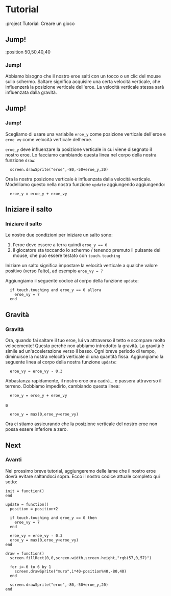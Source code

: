# Tutorial

:project Tutorial: Creare un gioco

## Jump!

:position 50,50,40,40

### Jump!

Abbiamo bisogno che il nostro eroe salti con un tocco o un clic del mouse sullo schermo. Saltare significa acquisire
una certa velocità verticale, che influenzerà la posizione verticale dell'eroe. La velocità verticale
stessa sarà influenzata dalla gravità.

## Jump!

### Jump!

Scegliamo di usare una variabile ```eroe_y``` come posizione verticale dell'eroe e ```eroe_vy``` come
velocità verticale dell'eroe.

```eroe_y``` deve influenzare la posizione verticale in cui viene disegnato il nostro eroe. Lo facciamo cambiando questa linea
nel corpo della nostra funzione ```draw```:

```
  screen.drawSprite("eroe",-80,-50+eroe_y,20)
```

Ora la nostra posizione verticale è influenzata dalla velocità verticale. Modelliamo questo nella nostra funzione ``update`` aggiungendo
aggiungendo:

```
  eroe_y = eroe_y + eroe_vy
```

## Iniziare il salto

### Iniziare il salto

Le nostre due condizioni per iniziare un salto sono:

1. l'eroe deve essere a terra quindi ```eroe_y == 0```
2. il giocatore sta toccando lo schermo / tenendo premuto il pulsante del mouse, che può essere testato con ```touch.touching```

Iniziare un salto significa impostare la velocità verticale a qualche valore positivo (verso l'alto), ad esempio ```eroe_vy = 7```

Aggiungiamo il seguente codice al corpo della funzione ``update``:

```
  if touch.touching and eroe_y == 0 allora
    eroe_vy = 7
  end
```

## Gravità

### Gravità

Ora, quando fai saltare il tuo eroe, lui va attraverso il tetto e scompare molto velocemente! Questo perché non abbiamo
introdotto la gravità. La gravità è simile ad un'accelerazione verso il basso. Ogni breve periodo di tempo, diminuisce la nostra
velocità verticale di una quantità fissa. Aggiungiamo la seguente linea al corpo della nostra funzione ``update``:

```
  eroe_vy = eroe_vy - 0.3
```

Abbastanza rapidamente, il nostro eroe ora cadrà... e passerà attraverso il terreno. Dobbiamo impedirlo, cambiando questa linea:

```
  eroe_y = eroe_y + eroe_vy
```

a

```
  eroe_y = max(0,eroe_y+eroe_vy)
```

Ora ci stiamo assicurando che la posizione verticale del nostro eroe non possa essere inferiore a zero.

## Next

### Avanti

Nel prossimo breve tutorial, aggiungeremo delle lame che il nostro eroe dovrà evitare saltandoci sopra.
Ecco il nostro codice attuale completo qui sotto:

```
init = function()
end

update = function()
  position = position+2

  if touch.touching and eroe_y == 0 then
    eroe_vy = 7
  end
  
  eroe_vy = eroe_vy - 0.3
  eroe_y = max(0,eroe_y+eroe_vy)
end

draw = function()
  screen.fillRect(0,0,screen.width,screen.height,"rgb(57,0,57)")
  
  for i=-6 to 6 by 1
    screen.drawSprite("muro",i*40-position%40,-80,40)
  end

  screen.drawSprite("eroe",-80,-50+eroe_y,20)
end
```
